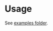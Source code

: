 <!--- One-liner explaining the purpose of this module. -->

<!--- A note on naming: See [here](https://guidiondev.atlassian.net/wiki/spaces/DIG/pages/3959947265/Terraform+Module+Naming+Convention) for our naming convention -->

# Usage

See [examples folder](./examples).
